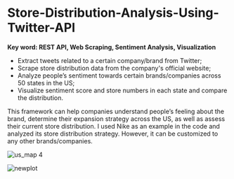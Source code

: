 # Store-Distribution-Analysis-Using-Twitter-API
**Key word: REST API, Web Scraping, Sentiment Analysis, Visualization**

* Extract tweets related to a certain company/brand from Twitter; 
* Scrape store distribution data from the company's official website;
* Analyze people’s sentiment towards certain brands/companies across 50 states in the US;
* Visualize sentiment score and store numbers in each state and compare the distribution.

This framework can help companies understand people’s feeling about the brand, determine their expansion strategy across the US, as well as assess their current store distribution. I used Nike as an example in the code and analyzed its store distribution strategy. However, it can be customized to any other brands/companies.

![us_map 4](https://cloud.githubusercontent.com/assets/19809011/19545786/17e35336-963e-11e6-9091-77289bf26a38.png)

![newplot](https://cloud.githubusercontent.com/assets/19809011/19508256/0f25a336-958d-11e6-9378-3bff7623e2d4.png)
